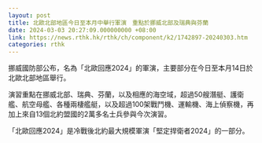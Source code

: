 ```yaml
---
layout: post
title: 北歐北部地區今日至本月中舉行軍演　重點於挪威北部及瑞典與芬蘭
date: 2024-03-03 20:27:09.000000000 +08:00
link: https://news.rthk.hk/rthk/ch/component/k2/1742897-20240303.htm
categories: rthk
---
```


挪威國防部公布，名為「北歐回應2024」的軍演，主要部分在今日至本月14日於北歐北部地區舉行。

演習重點在挪威北部、瑞典、芬蘭，以及相應的海空域，超過50艘潛艇、護衛艦、航空母艦、各種兩棲艦艇，以及超過100架戰鬥機、運輸機、海上偵察機，再加上來自13個北約盟國的2萬多名士兵參與今次演習。

「北歐回應2024」是冷戰後北約最大規模軍演「堅定捍衛者2024」的一部分。
